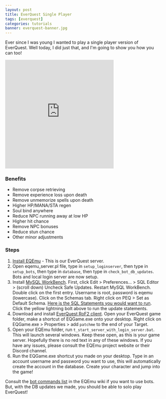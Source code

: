 ```yaml
---
layout: post
title: EverQuest Single Player
tags: [everquest]
categories: tutorials
banner: everquest-banner.jpg
---
```


Ever since I was young I wanted to play a single player version of EverQuest. Well today, I did just that, and I'm going to show you how you can too!

<iframe style="width:350px; height:350px;" src="https://www.youtube.com/embed/Uj_jZQqjRHE" frameborder="0" allow="accelerometer; autoplay; encrypted-media; gyroscope; picture-in-picture" allowfullscreen></iframe>

### Benefits
* Remove corpse retrieving
* Remove experience loss upon death
* Remove unmemorize spells upon death
* Higher HP/MANA/STA regen
* Soul bind anywhere
* Reduce NPC running away at low HP
* Higher hit chance
* Remove NPC bonuses
* Reduce stun chance
* Other minor adjustments

### Steps

1. [Install EQEmu](https://eqemu.gitbook.io/server/categories/installation/server-installation-windows)  - This is our EverQuest server.
2. Open eqemu_server.pl file, type in `setup_loginserver`, then type in `setup_bots`, then type in `database`, then type in `check_bot_db_updates`. Bots and local login server are now setup.
3. Install [MySQL WorkBench](https://dev.mysql.com/downloads/workbench/). First, click Edit > Preferences... > SQL Editor > (scroll down) Uncheck Safe Updates. Restart MySQL WorkBench. Double click on the first entry. Username is root, password is eqemu (lowercase). Click on the Schemas tab. Right click on PEQ > Set as Default Schema. [Here is the SQL Statements you would want to run](https://gist.github.com/erfg12/75e3dc772a0c9a5e432aec013e748cdb). Click the yellow lightning bolt above to run the update statements.
4. Download and install [EverQuest RoF2 client](https://archive.org/details/everquest_rof2). Open your EverQuest game folder, make a shortcut of EQGame.exe onto your desktop. Right click on EQGame.exe > Properties > add `patchme` to the end of your Target.
5. Open your EQEmu folder, run `t_start_server_with_login_server.bat`. This will launch several windows. Keep these open, as this is your game server. Hopefully there is no red text in any of these windows. If you have any issues, please consult the EQEmu project website or their Discord channel.
6. Run the EQGame.exe shortcut you made on your desktop. Type in an account username and password you want to use, this will automatically create the account in the database. Create your character and jump into the game!

Consult the [bot commands list](https://eqemu.gitbook.io/server/categories/bots/bot-commands) in the EQEmu wiki if you want to use bots. But, with the DB updates we made, you should be able to solo play EverQuest!